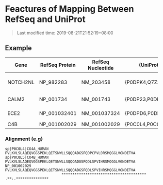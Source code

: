 # Feactures of Mapping Between RefSeq and UniProt
> Last modified time: 2019-08-21T21:52:19+08:00
## Example

Gene | RefSeq Protein | RefSeq Nucleotide | (UniProt) Entry | Gene names | Idencial Sequences | isoform | PDB
-|-|-|-|-|-|-|-
NOTCH2NL | NP_982283 | NM_203458 | {P0DPK4,Q7Z3S9} | {NOTCH2NLC, (NOTCH2NLA N2N, NOTCH2NL)} | True | {False,True} |{False, False}
CALM2 | NP_001734	| NM_001743 | {P0DP23,P0DP24,P0DP25} | {CALM1, CALM2, CALM3} | True | {False,False,False} | {True,True,True}
ECE2 | NP_001032401	| NM_001037324 | {P0DPD6,P0DPD8} | {ECE2,EEF1AKMT4-ECE2} | False | {True,True(Reference:P0DPD6)} | {False,False}
C4B | NP_001002029	| NM_001002029 | {P0C0L4,P0C0L5} | {C4A,C4B} | False | {True,False} | {True, True}

### Alignment (e.g)
```clustal
sp|P0C0L4|CO4A_HUMAN      FVLKVLSLAQEQVGGSPEKLQETSNWLLSQQQADGSFQDPCPVLDRSMQGGLVGNDETVA
sp|P0C0L5|CO4B_HUMAN      FVLKVLSLAQEQVGGSPEKLQETSNWLLSQQQADGSFQDLSPVIHRSMQGGLVGNDETVA
NP_001002029              FVLKVLSLAQEQVGGSPEKLQETSNWLLSQQQADGSFQDLSPVIHRSMQGGLVGNDETVA
                          *************************************** .**:.***************
```
